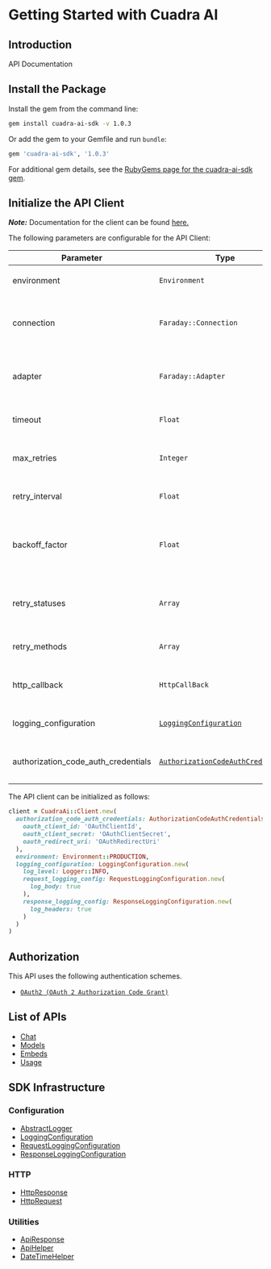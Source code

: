 
# Getting Started with Cuadra AI

## Introduction

API Documentation

## Install the Package

Install the gem from the command line:

```bash
gem install cuadra-ai-sdk -v 1.0.3
```

Or add the gem to your Gemfile and run `bundle`:

```ruby
gem 'cuadra-ai-sdk', '1.0.3'
```

For additional gem details, see the [RubyGems page for the cuadra-ai-sdk gem](https://rubygems.org/gems/cuadra-ai-sdk/versions/1.0.3).

## Initialize the API Client

**_Note:_** Documentation for the client can be found [here.](https://www.github.com/cuadra-ai/cuadra-ai-ruby-sdk/tree/1.0.3/doc/client.md)

The following parameters are configurable for the API Client:

| Parameter | Type | Description |
|  --- | --- | --- |
| environment | `Environment` | The API environment. <br> **Default: `Environment.PRODUCTION`** |
| connection | `Faraday::Connection` | The Faraday connection object passed by the SDK user for making requests |
| adapter | `Faraday::Adapter` | The Faraday adapter object passed by the SDK user for performing http requests |
| timeout | `Float` | The value to use for connection timeout. <br> **Default: 30** |
| max_retries | `Integer` | The number of times to retry an endpoint call if it fails. <br> **Default: 0** |
| retry_interval | `Float` | Pause in seconds between retries. <br> **Default: 1** |
| backoff_factor | `Float` | The amount to multiply each successive retry's interval amount by in order to provide backoff. <br> **Default: 2** |
| retry_statuses | `Array` | A list of HTTP statuses to retry. <br> **Default: [408, 413, 429, 500, 502, 503, 504, 521, 522, 524]** |
| retry_methods | `Array` | A list of HTTP methods to retry. <br> **Default: %i[get put]** |
| http_callback | `HttpCallBack` | The Http CallBack allows defining callables for pre and post API calls. |
| logging_configuration | [`LoggingConfiguration`](https://www.github.com/cuadra-ai/cuadra-ai-ruby-sdk/tree/1.0.3/doc/logging-configuration.md) | The SDK logging configuration for API calls |
| authorization_code_auth_credentials | [`AuthorizationCodeAuthCredentials`](https://www.github.com/cuadra-ai/cuadra-ai-ruby-sdk/tree/1.0.3/doc/auth/oauth-2-authorization-code-grant.md) | The credential object for OAuth 2 Authorization Code Grant |

The API client can be initialized as follows:

```ruby
client = CuadraAi::Client.new(
  authorization_code_auth_credentials: AuthorizationCodeAuthCredentials.new(
    oauth_client_id: 'OAuthClientId',
    oauth_client_secret: 'OAuthClientSecret',
    oauth_redirect_uri: 'OAuthRedirectUri'
  ),
  environment: Environment::PRODUCTION,
  logging_configuration: LoggingConfiguration.new(
    log_level: Logger::INFO,
    request_logging_config: RequestLoggingConfiguration.new(
      log_body: true
    ),
    response_logging_config: ResponseLoggingConfiguration.new(
      log_headers: true
    )
  )
)
```

## Authorization

This API uses the following authentication schemes.

* [`OAuth2 (OAuth 2 Authorization Code Grant)`](https://www.github.com/cuadra-ai/cuadra-ai-ruby-sdk/tree/1.0.3/doc/auth/oauth-2-authorization-code-grant.md)

## List of APIs

* [Chat](https://www.github.com/cuadra-ai/cuadra-ai-ruby-sdk/tree/1.0.3/doc/controllers/chat.md)
* [Models](https://www.github.com/cuadra-ai/cuadra-ai-ruby-sdk/tree/1.0.3/doc/controllers/models.md)
* [Embeds](https://www.github.com/cuadra-ai/cuadra-ai-ruby-sdk/tree/1.0.3/doc/controllers/embeds.md)
* [Usage](https://www.github.com/cuadra-ai/cuadra-ai-ruby-sdk/tree/1.0.3/doc/controllers/usage.md)

## SDK Infrastructure

### Configuration

* [AbstractLogger](https://www.github.com/cuadra-ai/cuadra-ai-ruby-sdk/tree/1.0.3/doc/abstract-logger.md)
* [LoggingConfiguration](https://www.github.com/cuadra-ai/cuadra-ai-ruby-sdk/tree/1.0.3/doc/logging-configuration.md)
* [RequestLoggingConfiguration](https://www.github.com/cuadra-ai/cuadra-ai-ruby-sdk/tree/1.0.3/doc/request-logging-configuration.md)
* [ResponseLoggingConfiguration](https://www.github.com/cuadra-ai/cuadra-ai-ruby-sdk/tree/1.0.3/doc/response-logging-configuration.md)

### HTTP

* [HttpResponse](https://www.github.com/cuadra-ai/cuadra-ai-ruby-sdk/tree/1.0.3/doc/http-response.md)
* [HttpRequest](https://www.github.com/cuadra-ai/cuadra-ai-ruby-sdk/tree/1.0.3/doc/http-request.md)

### Utilities

* [ApiResponse](https://www.github.com/cuadra-ai/cuadra-ai-ruby-sdk/tree/1.0.3/doc/api-response.md)
* [ApiHelper](https://www.github.com/cuadra-ai/cuadra-ai-ruby-sdk/tree/1.0.3/doc/api-helper.md)
* [DateTimeHelper](https://www.github.com/cuadra-ai/cuadra-ai-ruby-sdk/tree/1.0.3/doc/date-time-helper.md)

